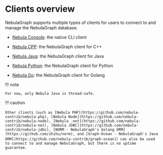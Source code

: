 # Clients overview

NebulaGraph supports multiple types of clients for users to connect to and manage the NebulaGraph database.

- [Nebula Console](../nebula-console.md): the native CLI client

- [Nebula CPP](3.nebula-cpp-client.md): the NebulaGraph client for C++

- [Nebula Java](4.nebula-java-client.md): the NebulaGraph client for Java

- [Nebula Python](5.nebula-python-client.md): the NebulaGraph client for Python

- [Nebula Go](6.nebula-go-client.md): the NebulaGraph client for Golang

!!! note

    For now, only Nebula Java is thread-safe.

!!! caution

    Other clients（such as [Nebula PHP](https://github.com/nebula-contrib/nebula-php), [Nebula Node](https://github.com/nebula-contrib/nebula-node), [Nebula .net](https://github.com/nebula-contrib/nebula-net), [Nebula JDBC](https://github.com/nebula-contrib/nebula-jdbc), [NORM - NebulaGraph's Golang ORM](https://github.com/zhihu/norm), and [Graph-Ocean - NebulaGraph's Java ORM](https://github.com/nebula-contrib/graph-ocean)）can also be used to connect to and manage NebulaGraph, but there is no uptime guarantee.